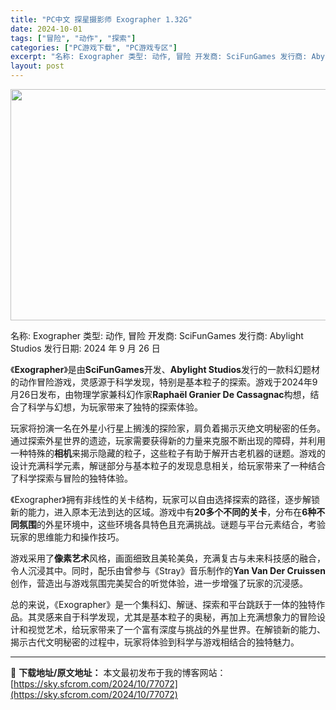```yaml
---
title: "PC中文 探星摄影师 Exographer 1.32G"
date: 2024-10-01
tags: ["冒险", "动作", "探索"]
categories: ["PC游戏下载", "PC游戏专区"]
excerpt: "名称: Exographer 类型: 动作, 冒险 开发商: SciFunGames 发行商: Abylight Studios 发行日期: 2024 年 9 月 26 日 《Exographer》是由SciFunGames开发、Abylight Studios发行的一款科幻题材的动作冒险游戏，灵感&hellip;"
layout: post
---
```


<img class="aligncenter size-full wp-image-77075" src="https://sky.sfcrom.com/wp-content/uploads/2024/10/2024100102320927.webp" alt="" width="660" height="370" />

名称: Exographer
类型: 动作, 冒险
开发商: SciFunGames
发行商: Abylight Studios
发行日期: 2024 年 9 月 26 日

《<strong>Exographer</strong>》是由<strong>SciFunGames</strong>开发、<strong>Abylight Studios</strong>发行的一款科幻题材的动作冒险游戏，灵感源于科学发现，特别是基本粒子的探索。游戏于2024年9月26日发布，由物理学家兼科幻作家<strong>Raphaël Granier De Cassagnac</strong>构想，结合了科学与幻想，为玩家带来了独特的探索体验。

玩家将扮演一名在外星小行星上搁浅的探险家，肩负着揭示灭绝文明秘密的任务。通过探索外星世界的遗迹，玩家需要获得新的力量来克服不断出现的障碍，并利用一种特殊的<strong>相机</strong>来揭示隐藏的粒子，这些粒子有助于解开古老机器的谜题。游戏的设计充满科学元素，解谜部分与基本粒子的发现息息相关，给玩家带来了一种结合了科学探索与冒险的独特体验。

《Exographer》拥有非线性的关卡结构，玩家可以自由选择探索的路径，逐步解锁新的能力，进入原本无法到达的区域。游戏中有<strong>20多个不同的关卡</strong>，分布在<strong>6种不同氛围</strong>的外星环境中，这些环境各具特色且充满挑战。谜题与平台元素结合，考验玩家的思维能力和操作技巧。

游戏采用了<strong>像素艺术</strong>风格，画面细致且美轮美奂，充满复古与未来科技感的融合，令人沉浸其中。同时，配乐由曾参与《Stray》音乐制作的<strong>Yan Van Der Cruissen</strong>创作，营造出与游戏氛围完美契合的听觉体验，进一步增强了玩家的沉浸感。

总的来说，《Exographer》是一个集科幻、解谜、探索和平台跳跃于一体的独特作品。其灵感来自于科学发现，尤其是基本粒子的奥秘，再加上充满想象力的冒险设计和视觉艺术，给玩家带来了一个富有深度与挑战的外星世界。在解锁新的能力、揭示古代文明秘密的过程中，玩家将体验到科学与游戏相结合的独特魅力。

---
📖 **下载地址/原文地址：** 本文最初发布于我的博客网站：[https://sky.sfcrom.com/2024/10/77072](https://sky.sfcrom.com/2024/10/77072)
